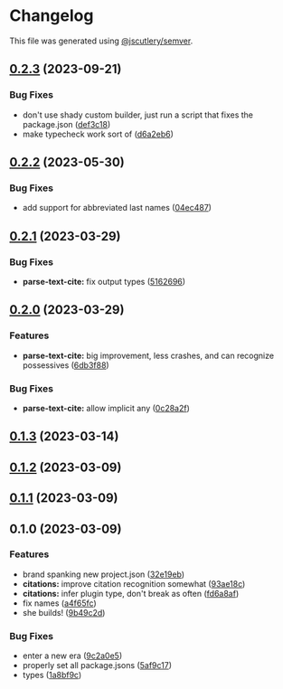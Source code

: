 # Changelog

This file was generated using [@jscutlery/semver](https://github.com/jscutlery/semver).

## [0.2.3](https://github.com/TrialAndErrorOrg/parsers/compare/parse-text-cite-0.2.2...parse-text-cite-0.2.3) (2023-09-21)


### Bug Fixes

* don't use shady custom builder, just run a script that fixes the package.json ([def3c18](https://github.com/TrialAndErrorOrg/parsers/commit/def3c1844ae0a0d547de2b0a01689a302b58ab61))
* make typecheck work sort of ([d6a2eb6](https://github.com/TrialAndErrorOrg/parsers/commit/d6a2eb690a06d376043309f8bea6f418a4ff16ec))

## [0.2.2](https://github.com/TrialAndErrorOrg/parsers/compare/parse-text-cite-0.2.1...parse-text-cite-0.2.2) (2023-05-30)


### Bug Fixes

* add support for abbreviated last names ([04ec487](https://github.com/TrialAndErrorOrg/parsers/commit/04ec4879a0bdf80fcac29c21070b1a264b227698))

## [0.2.1](https://github.com/TrialAndErrorOrg/parsers/compare/parse-text-cite-0.2.0...parse-text-cite-0.2.1) (2023-03-29)


### Bug Fixes

* **parse-text-cite:** fix output types ([5162696](https://github.com/TrialAndErrorOrg/parsers/commit/516269614c5a0be853f262af371409f3b6ab1bd8))

## [0.2.0](https://github.com/TrialAndErrorOrg/parsers/compare/parse-text-cite-0.1.3...parse-text-cite-0.2.0) (2023-03-29)


### Features

* **parse-text-cite:** big improvement, less crashes, and can recognize possessives ([6db3f88](https://github.com/TrialAndErrorOrg/parsers/commit/6db3f882b72455d90f9f805d30057cfdbeab2422))


### Bug Fixes

* **parse-text-cite:** allow implicit any ([0c28a2f](https://github.com/TrialAndErrorOrg/parsers/commit/0c28a2ffcdeba6c4776525a29cbb4c7ccfd6582d))

## [0.1.3](https://github.com/TrialAndErrorOrg/parsers/compare/parse-text-cite-0.1.2...parse-text-cite-0.1.3) (2023-03-14)

## [0.1.2](https://github.com/TrialAndErrorOrg/parsers/compare/parse-text-cite-0.1.1...parse-text-cite-0.1.2) (2023-03-09)

## [0.1.1](https://github.com/TrialAndErrorOrg/parsers/compare/parse-text-cite-0.1.0...parse-text-cite-0.1.1) (2023-03-09)

## 0.1.0 (2023-03-09)


### Features

* brand spanking new project.json ([32e19eb](https://github.com/TrialAndErrorOrg/parsers/commit/32e19ebf3f71c80336f637297d8f4db274d098bf))
* **citations:** improve citation recognition somewhat ([93ae18c](https://github.com/TrialAndErrorOrg/parsers/commit/93ae18c42a4bd3e2072c4fb0ffcb350d4fb9c4d2))
* **citations:** infer plugin type, don't break as often ([fd6a8af](https://github.com/TrialAndErrorOrg/parsers/commit/fd6a8af17f5900025cb2c23f3626113e617ba6bb))
* fix names ([a4f65fc](https://github.com/TrialAndErrorOrg/parsers/commit/a4f65fcb2fde9dd23750bc9ccddfb0e1ab11548f))
* she builds! ([9b49c2d](https://github.com/TrialAndErrorOrg/parsers/commit/9b49c2d7ff401fe32d6d7a99919dd50cfdb4f0a1))


### Bug Fixes

* enter a new era ([9c2a0e5](https://github.com/TrialAndErrorOrg/parsers/commit/9c2a0e505472c43d384f3cc78543ad90877b7c3d))
* properly set all package.jsons ([5af9c17](https://github.com/TrialAndErrorOrg/parsers/commit/5af9c177be9910511844c481ca59cfcc7bd9b0f6))
* types ([1a8bf9c](https://github.com/TrialAndErrorOrg/parsers/commit/1a8bf9c26bcc283c3a9d443e94e238881b9e2336))
